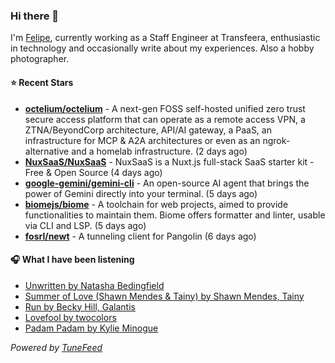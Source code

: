 ### Hi there 👋

I'm [Felipe](https://felipevm.com), currently working as a Staff Engineer at Transfeera, enthusiastic in technology and occasionally write about my experiences. Also a hobby photographer.

#### ⭐ Recent Stars
- **[octelium/octelium](https://github.com/octelium/octelium)** - A next-gen FOSS self-hosted unified zero trust secure access platform that can operate as a remote access VPN, a ZTNA/BeyondCorp architecture, API/AI gateway, a PaaS, an infrastructure for MCP &amp; A2A architectures or even as an ngrok-alternative and a homelab infrastructure. (2 days ago)
- **[NuxSaaS/NuxSaaS](https://github.com/NuxSaaS/NuxSaaS)** - NuxSaaS is a Nuxt.js full-stack SaaS starter kit - Free &amp; Open Source (4 days ago)
- **[google-gemini/gemini-cli](https://github.com/google-gemini/gemini-cli)** - An open-source AI agent that brings the power of Gemini directly into your terminal. (5 days ago)
- **[biomejs/biome](https://github.com/biomejs/biome)** - A toolchain for web projects, aimed to provide functionalities to maintain them. Biome offers formatter and linter, usable via CLI and LSP. (5 days ago)
- **[fosrl/newt](https://github.com/fosrl/newt)** - A tunneling client for Pangolin (6 days ago)

#### 🎧 What I have been listening
- [Unwritten by Natasha Bedingfield](https://open.spotify.com/track/3U5JVgI2x4rDyHGObzJfNf)
- [Summer of Love (Shawn Mendes &amp; Tainy) by Shawn Mendes, Tainy](https://open.spotify.com/track/0z8hI3OPS8ADPWtoCjjLl6)
- [Run by Becky Hill, Galantis](https://open.spotify.com/track/6oYXbji1rn7U6bFuNYekpQ)
- [Lovefool by twocolors](https://open.spotify.com/track/51Of5p3lKZeOg6itfs4og4)
- [Padam Padam by Kylie Minogue](https://open.spotify.com/track/44MuEHdlociG8KjhPhOVw5)

_Powered by [TuneFeed](https://tunefeed.app?ref=github.com)_
